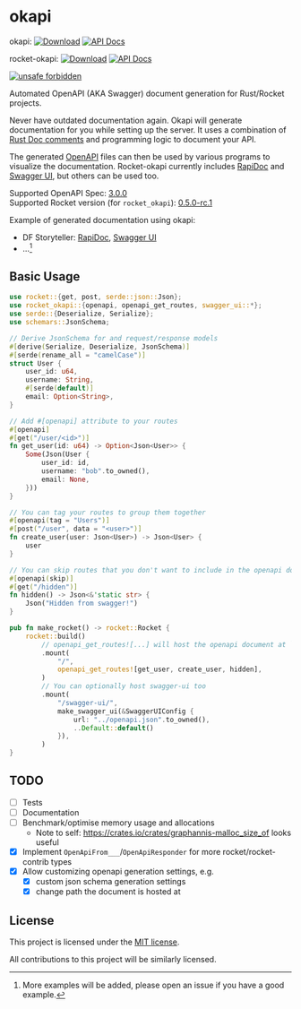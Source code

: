 # okapi
okapi: [![Download](https://img.shields.io/crates/v/okapi)](https://crates.io/crates/okapi/)
[![API Docs](https://img.shields.io/badge/docs-okapi-blue)](https://docs.rs/okapi/latest/okapi/)

rocket-okapi: [![Download](https://img.shields.io/crates/v/rocket_okapi)](https://crates.io/crates/rocket_okapi)
[![API Docs](https://img.shields.io/badge/docs-rocket_okapi-blue)](https://docs.rs/rocket_okapi/latest/rocket_okapi/)

[![unsafe forbidden](https://img.shields.io/badge/unsafe-forbidden-success.svg)](https://github.com/rust-secure-code/safety-dance/)

Automated OpenAPI (AKA Swagger) document generation for Rust/Rocket projects.

Never have outdated documentation again.
Okapi will generate documentation for you while setting up the server.
It uses a combination of [Rust Doc comments](https://doc.rust-lang.org/reference/comments.html#doc-comments)
and programming logic to document your API.

The generated [OpenAPI][OpenAPI_3.0.0] files can then be used by various programs to
visualize the documentation. Rocket-okapi currently includes [RapiDoc][RapiDoc] and
[Swagger UI][Swagger_UI], but others can be used too.

Supported OpenAPI Spec: [3.0.0][OpenAPI_3.0.0]<br/>
Supported Rocket version (for `rocket_okapi`): [0.5.0-rc.1](https://crates.io/crates/rocket/0.5.0-rc.1)

Example of generated documentation using okapi:
- DF Storyteller: [RapiDoc](https://docs.dfstoryteller.com/rapidoc/),
[Swagger UI](https://docs.dfstoryteller.com/swagger-ui/)
- ...[^1]

[OpenAPI_3.0.0]: https://spec.openapis.org/oas/v3.0.0
[RapiDoc]: https://mrin9.github.io/RapiDoc/
[Swagger_UI]: https://swagger.io/tools/swagger-ui/
[^1]: More examples will be added, please open an issue if you have a good example.

## Basic Usage

```rust
use rocket::{get, post, serde::json::Json};
use rocket_okapi::{openapi, openapi_get_routes, swagger_ui::*};
use serde::{Deserialize, Serialize};
use schemars::JsonSchema;

// Derive JsonSchema for and request/response models
#[derive(Serialize, Deserialize, JsonSchema)]
#[serde(rename_all = "camelCase")]
struct User {
    user_id: u64,
    username: String,
    #[serde(default)]
    email: Option<String>,
}

// Add #[openapi] attribute to your routes
#[openapi]
#[get("/user/<id>")]
fn get_user(id: u64) -> Option<Json<User>> {
    Some(Json(User {
        user_id: id,
        username: "bob".to_owned(),
        email: None,
    }))
}

// You can tag your routes to group them together
#[openapi(tag = "Users")]
#[post("/user", data = "<user>")]
fn create_user(user: Json<User>) -> Json<User> {
    user
}

// You can skip routes that you don't want to include in the openapi doc
#[openapi(skip)]
#[get("/hidden")]
fn hidden() -> Json<&'static str> {
    Json("Hidden from swagger!")
}

pub fn make_rocket() -> rocket::Rocket {
    rocket::build()
        // openapi_get_routes![...] will host the openapi document at `openapi.json`
        .mount(
            "/",
            openapi_get_routes![get_user, create_user, hidden],
        )
        // You can optionally host swagger-ui too
        .mount(
            "/swagger-ui/",
            make_swagger_ui(&SwaggerUIConfig {
                url: "../openapi.json".to_owned(),
                ..Default::default()
            }),
        )
}
```

## TODO
- [ ] Tests
- [ ] Documentation
- [ ] Benchmark/optimise memory usage and allocations
  - Note to self: https://crates.io/crates/graphannis-malloc_size_of looks useful
- [x] Implement `OpenApiFrom___`/`OpenApiResponder` for more rocket/rocket-contrib types
- [x] Allow customizing openapi generation settings, e.g.
    - [x] custom json schema generation settings
    - [x] change path the document is hosted at

## License

This project is licensed under the [MIT license](LICENSE).

All contributions to this project will be similarly licensed.
